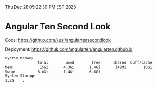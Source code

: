 Thu Dec 28 05:22:30 PM EST 2023

# Angular Ten Second Look

Code: https://github.com/kusl/angulartensecondlook

Deployment: https://github.com/angularten/angularten.github.io

```bash
System Memory
               total        used        free      shared  buff/cache   available
Mem:            15Gi       4.3Gi       1.4Gi       348Mi        10Gi        10Gi
Swap:          8.0Gi       1.4Gi       6.6Gi
System Storage
1.2G	.
```
